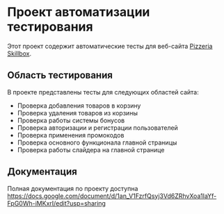 # Проект автоматизации тестирования

Этот проект содержит автоматические тесты для веб-сайта [Pizzeria Skillbox](http://pizzeria.skillbox.cc/).

## Область тестирования

В проекте представлены тесты для следующих областей сайта:

- Проверка добавления товаров в корзину
- Проверка удаления товаров из корзины
- Проверка работы системы бонусов
- Проверка авторизации и регистрации пользователей
- Проверка применения промокодов
- Проверка основного функционала главной страницы
- Проверка работы слайдера на главной странице

## Документация

Полная документация по проекту доступна https://docs.google.com/document/d/1an_V1FzrfQsyj3Vd6ZRhvXoa1IaYf-FpG0Wh-iMKxrI/edit?usp=sharing
